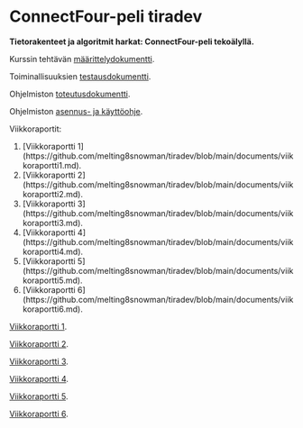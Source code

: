 # ConnectFour-peli tiradev
**Tietorakenteet ja algoritmit harkat: ConnectFour-peli tekoälyllä.**



Kurssin tehtävän [määrittelydokumentti](https://github.com/melting8snowman/tiradev/blob/main/documents/määrittelydokumentti.md).

Toiminallisuuksien [testausdokumentti](https://github.com/melting8snowman/tiradev/blob/main/documents/testausdokumentti.md).

Ohjelmiston [toteutusdokumentti](https://github.com/melting8snowman/tiradev/blob/main/documents/toteutusdokumentti.md).

Ohjelmiston [asennus- ja käyttöohje](https://github.com/melting8snowman/tiradev/blob/main/documents/käyttöohje.md).

Viikkoraportit:
<ol>
  <li>[Viikkoraportti 1](https://github.com/melting8snowman/tiradev/blob/main/documents/viikkoraportti1.md).</li>
  <li>[Viikkoraportti 2](https://github.com/melting8snowman/tiradev/blob/main/documents/viikkoraportti2.md).</li>
  <li>[Viikkoraportti 3](https://github.com/melting8snowman/tiradev/blob/main/documents/viikkoraportti3.md).</li>
  <li>[Viikkoraportti 4](https://github.com/melting8snowman/tiradev/blob/main/documents/viikkoraportti4.md).</li>
  <li>[Viikkoraportti 5](https://github.com/melting8snowman/tiradev/blob/main/documents/viikkoraportti5.md).</li>
  <li>[Viikkoraportti 6](https://github.com/melting8snowman/tiradev/blob/main/documents/viikkoraportti6.md).</li>
</ol>

[Viikkoraportti 1](https://github.com/melting8snowman/tiradev/blob/main/documents/viikkoraportti1.md).

[Viikkoraportti 2](https://github.com/melting8snowman/tiradev/blob/main/documents/viikkoraportti2.md).

[Viikkoraportti 3](https://github.com/melting8snowman/tiradev/blob/main/documents/viikkoraportti3.md).

[Viikkoraportti 4](https://github.com/melting8snowman/tiradev/blob/main/documents/viikkoraportti4.md).

[Viikkoraportti 5](https://github.com/melting8snowman/tiradev/blob/main/documents/viikkoraportti5.md).

[Viikkoraportti 6](https://github.com/melting8snowman/tiradev/blob/main/documents/viikkoraportti6.md).
